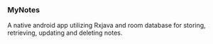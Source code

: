 ### MyNotes
A native android app utilizing Rxjava and room database for storing, retrieving, updating and deleting notes.

